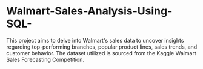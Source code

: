 # Walmart-Sales-Analysis-Using-SQL-
This project aims to delve into Walmart's sales data to uncover insights regarding top-performing branches, popular product lines, sales trends, and customer behavior. The dataset utilized is sourced from the Kaggle Walmart Sales Forecasting Competition.
